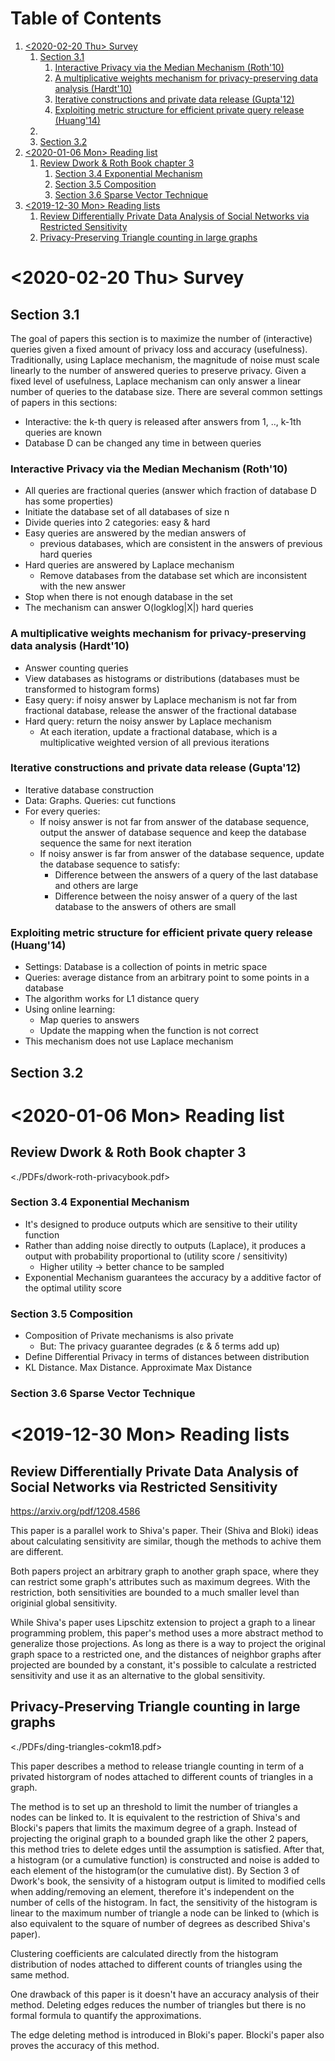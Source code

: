 
# Table of Contents

1.  [<span class="timestamp-wrapper"><span class="timestamp">&lt;2020-02-20 Thu&gt; </span></span> Survey](#org1659e35)
    1.  [Section 3.1](#orgd0e5018)
        1.  [Interactive Privacy via the Median Mechanism (Roth'10)](#org2d471e4)
        2.  [A multiplicative weights mechanism for privacy-preserving data analysis (Hardt'10)](#org38797ce)
        3.  [Iterative constructions and private data release (Gupta'12)](#orgca3ea45)
        4.  [Exploiting metric structure for efficient private query release (Huang'14)](#org8a4a345)
    2.  [](#org3148a3b)
    3.  [Section 3.2](#org9d63c87)
2.  [<span class="timestamp-wrapper"><span class="timestamp">&lt;2020-01-06 Mon&gt; </span></span> Reading list](#org8c7acf8)
    1.  [Review Dwork & Roth Book chapter 3](#org9fb120d)
        1.  [Section 3.4 Exponential Mechanism](#org3e4db62)
        2.  [Section 3.5 Composition](#org18c31bc)
        3.  [Section 3.6 Sparse Vector Technique](#org7f3f81c)
3.  [<span class="timestamp-wrapper"><span class="timestamp">&lt;2019-12-30 Mon&gt; </span></span> Reading lists](#orgd329e11)
    1.  [Review Differentially Private Data Analysis of Social Networks via Restricted Sensitivity](#org4bf8c84)
    2.  [Privacy-Preserving Triangle counting in large graphs](#orgc44648a)



<a id="org1659e35"></a>

# <span class="timestamp-wrapper"><span class="timestamp">&lt;2020-02-20 Thu&gt; </span></span> Survey


<a id="orgd0e5018"></a>

## Section 3.1

The goal of papers this section is to maximize the number of (interactive) queries given a fixed amount of privacy loss and accuracy (usefulness). Traditionally, using Laplace mechanism, the magnitude of noise must scale linearly to the number of answered queries to preserve privacy. Given a fixed level of usefulness, Laplace mechanism can only answer a linear number of queries to the database size. There are several common settings of papers in this sections:

-   Interactive: the k-th query is released after answers from 1, .., k-1th queries are known
-   Database D can be changed any time in between queries


<a id="org2d471e4"></a>

### Interactive Privacy via the Median Mechanism (Roth'10)

-   All queries are fractional queries (answer which fraction of database D has some properties)
-   Initiate the database set of all databases of size n
-   Divide queries into 2 categories: easy & hard
-   Easy queries are answered by the median answers of
    -   previous databases, which are consistent in the answers of previous hard queries
-   Hard queries are answered by Laplace mechanism
    -   Remove databases from the database set which are inconsistent with the new answer
-   Stop when there is not enough database in the set
-   The mechanism can answer O(logklog|X|) hard queries


<a id="org38797ce"></a>

### A multiplicative weights mechanism for privacy-preserving data analysis (Hardt'10)

-   Answer counting queries
-   View databases as histograms or distributions (databases must be transformed to histogram forms)
-   Easy query: if noisy answer by Laplace mechanism is not far from fractional database, release the answer of the fractional database
-   Hard query: return the noisy answer by Laplace mechanism
    -   At each iteration, update a fractional database, which is a multiplicative weighted version of all previous iterations


<a id="orgca3ea45"></a>

### Iterative constructions and private data release (Gupta'12)

-   Iterative database construction
-   Data: Graphs. Queries: cut functions
-   For every queries:
    -   If noisy answer is not far from answer of the database sequence, output the answer of database sequence and keep the database sequence the same for next iteration
    -   If noisy answer is far from answer of the database sequence, update the database sequence to satisfy:
        -   Difference between the answers of a query of the last database and others are large
        -   Difference between the noisy answer of a query of the last database to the answers of others are small


<a id="org8a4a345"></a>

### Exploiting metric structure for efficient private query release (Huang'14)

-   Settings: Database is a collection of points in metric space
-   Queries: average distance from an arbitrary point to some points in a database
-   The algorithm works for L1 distance query
-   Using online learning:
    -   Map queries to answers
    -   Update the mapping when the function is not correct
-   This mechanism does not use Laplace mechanism


<a id="org3148a3b"></a>

## 


<a id="org9d63c87"></a>

## Section 3.2


<a id="org8c7acf8"></a>

# <span class="timestamp-wrapper"><span class="timestamp">&lt;2020-01-06 Mon&gt; </span></span> Reading list


<a id="org9fb120d"></a>

## Review Dwork & Roth Book chapter 3

<./PDFs/dwork-roth-privacybook.pdf>


<a id="org3e4db62"></a>

### Section 3.4 Exponential Mechanism

-   It's designed to produce outputs which are sensitive to their utility function
-   Rather than adding noise directly to outputs (Laplace), it produces a output with probability proportional to (utility score / sensitivity)
    -   Higher utility -> better chance to be sampled
-   Exponential Mechanism guarantees the accuracy by a additive factor of the optimal utility score


<a id="org18c31bc"></a>

### Section 3.5 Composition

-   Composition of Private mechanisms is also private
    -   But: The privacy guarantee degrades (&epsilon; & &delta; terms add up)
-   Define Differential Privacy in terms of distances between distribution
-   KL Distance. Max Distance. Approximate Max Distance


<a id="org7f3f81c"></a>

### Section 3.6 Sparse Vector Technique


<a id="orgd329e11"></a>

# <span class="timestamp-wrapper"><span class="timestamp">&lt;2019-12-30 Mon&gt; </span></span> Reading lists


<a id="org4bf8c84"></a>

## Review Differentially Private Data Analysis of Social Networks via Restricted Sensitivity

<https://arxiv.org/pdf/1208.4586>

This paper is a parallel work to Shiva's paper. Their (Shiva and Bloki) ideas about calculating sensitivity are similar, though the methods to achive them are different.

Both papers project an arbitrary graph to another graph space, where they can restrict some graph's attributes such as maximum degrees. With the restriction, both sensitivities are bounded to a much smaller level than originial global sensitivity.

While Shiva's paper uses Lipschitz extension to project a graph to a linear programming problem, this paper's method uses a more abstract method to generalize those projections. As long as there is a way to project the original graph space to a restricted one, and the distances of neighbor graphs after projected are bounded by a constant, it's possible to calculate a restricted sensitivity and use it as an alternative to the global sensitivity.


<a id="orgc44648a"></a>

## Privacy-Preserving Triangle counting in large graphs

<./PDFs/ding-triangles-cokm18.pdf>

This paper describes a method to release triangle counting in term of a privated historgram of nodes attached to different counts of triangles in a graph.

The method is to set up an threshold to limit the number of triangles a nodes can be linked to. It is equivalent to the restriction of Shiva's and Blocki's papers that limits the maximum degree of a graph. Instead of projecting the original graph to a bounded graph like the other 2 papers, this method tries to delete edges until the assumption is satisfied. After that, a histogram (or a cumulative function) is constructed and noise is added to each element of the histogram(or the cumulative dist). By Section 3 of Dwork's book, the sensivity of a histogram output is limited to modified cells when adding/removing an element, therefore it's independent on the number of cells of the histogram. In fact, the sensitivity of the histogram is linear to the maximum number of triangle a node can be linked to (which is also equivalent to the square of number of degrees as described Shiva's paper).

Clustering coefficients are calculated directly from the histogram distribution of nodes attached to different counts of triangles using the same method.

One drawback of this paper is it doesn't have an accuracy analysis of their method. Deleting edges reduces the number of triangles but there is no formal formula to quantify the approximations.

The edge deleting method is introduced in Bloki's paper. Blocki's paper also proves the accuracy of this method.

